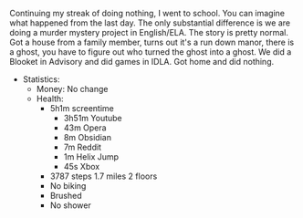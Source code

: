 Continuing my streak of doing nothing, I went to school. You can imagine what happened from the last day. The only substantial difference is we are doing a murder mystery project in English/ELA. The story is pretty normal. Got a house from a family member, turns out it's a run down manor, there is a ghost, you have to figure out who turned the ghost into a ghost. We did a Blooket in Advisory and did games in IDLA. Got home and did nothing.
- Statistics:
	- Money: No change
	- Health:
		- 5h1m screentime
			- 3h51m Youtube
			- 43m Opera
			- 8m Obsidian
			- 7m Reddit
			- 1m Helix Jump
			- 45s Xbox
		- 3787 steps 1.7 miles 2 floors
		- No biking
		- Brushed 
		- No shower
